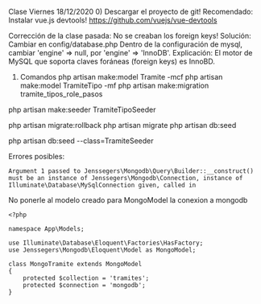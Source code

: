Clase Viernes 18/12/2020
0) Descargar el proyecto de git!
Recomendado: Instalar vue.js devtools!
https://github.com/vuejs/vue-devtools

Corrección de la clase pasada:
No se creaban los foreign keys!
Solución: 
Cambiar en config/database.php
Dentro de la configuración de mysql, cambiar 
'engine' => null,
 por 
'engine' => 'InnoDB'.
Explicación:
El motor de MySQL que soporta claves foráneas (foreign keys) es InnoBD.

1) Comandos
php artisan make:model Tramite -mcf
php artisan make:model TramiteTipo -mf
php artisan make:migration tramite_tipos_role_pasos


php artisan make:seeder TramiteTipoSeeder

php artisan migrate:rollback
php artisan migrate
php artisan db:seed


php artisan db:seed --class=TramiteSeeder







Errores posibles:
```
Argument 1 passed to Jenssegers\Mongodb\Query\Builder::__construct() must be an instance of Jenssegers\Mongodb\Connection, instance of Illuminate\Database\MySqlConnection given, called in
```
No ponerle al modelo creado para MongoModel la conexion a mongodb
```
<?php

namespace App\Models;

use Illuminate\Database\Eloquent\Factories\HasFactory;
use Jenssegers\Mongodb\Eloquent\Model as MongoModel;

class MongoTramite extends MongoModel
{
    protected $collection = 'tramites';
    protected $connection = 'mongodb';
}
```